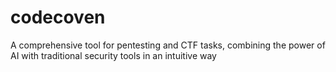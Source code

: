 # codecoven
A comprehensive tool for pentesting and CTF tasks, combining the power of AI with traditional security tools in an intuitive way
